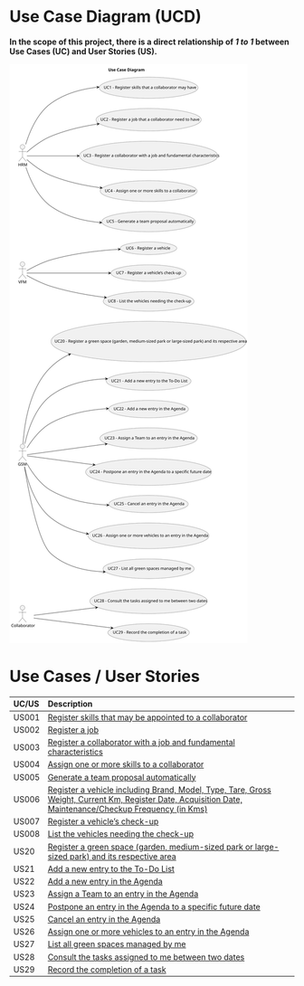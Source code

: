 # Use Case Diagram (UCD)

**In the scope of this project, there is a direct relationship of _1 to 1_ between Use Cases (UC) and User Stories (US).**

[//]: # ( However, be aware, this is a pedagogical simplification. On further projects and course units there may also exist _1 to N **and/or** N to 1_ relationships between UC and US.)

[//]: # (**Insert below the Use Case Diagram in a SVG format**)

![Use Case Diagram](svg/use-case-diagram.svg)

[//]: # (**For each UC/US, it must be provided evidences of applying main activities of the software development process &#40;requirements, analysis, design, tests and code&#41;. Gather those evidences on a separate file for each UC/US and set up a link as suggested below.**)

# Use Cases / User Stories

| UC/US | Description                                                                                                                                                                       |                   
|:------|:----------------------------------------------------------------------------------------------------------------------------------------------------------------------------------|
| US001 | [Register skills that may be appointed to a collaborator](../../us001/Readme.md)                                                                                                  |
| US002 | [Register a job](../../us002/Readme.md)                                                                                                                                           |
| US003 | [Register a collaborator with a job and fundamental characteristics](../../US003/Readme.md)                                                                                       | 
| US004 | [Assign one or more skills to a collaborator](../../US004/Readme.md)                                                                                                              |
| US005 | [Generate a team proposal automatically](../../us005/Readme.md)                                                                                                                   |
| US006 | [Register a vehicle including Brand, Model, Type, Tare, Gross Weight, Current Km, Register Date, Acquisition Date, Maintenance/Checkup Frequency (in Kms)](../../us006/Readme.md) |
| US007 | [Register a vehicle’s check-up](../../US007/Readme.md)                                                                                                                            |
| US008 | [List the vehicles needing the check-up](../../US008/Readme.md)                                                                                                                   |
| US20  | [Register a green space (garden, medium-sized park or large-sized park) and its respective area](../../us20/Readme.md)                                                            |
| US21  | [Add a new entry to the To-Do List](../../us21/Readme.md)                                                                                                                         |
| US22  | [Add a new entry in the Agenda](../../US22/Readme.md)                                                                                                                             | 
| US23  | [Assign a Team to an entry in the Agenda](../../US23/Readme.md)                                                                                                                   |
| US24  | [Postpone an entry in the Agenda to a specific future date](../../us24/Readme.md)                                                                                                 |
| US25  | [Cancel an entry in the Agenda](../../us25/Readme.md)                                                                                                                             |
| US26  | [Assign one or more vehicles to an entry in the Agenda](../../US26/Readme.md)                                                                                                     |
| US27  | [List all green spaces managed by me](../../US27/Readme.md)                                                                                                                       
| US28  | [Consult the tasks assigned to me between two dates](../../US28/Readme.md)                                                                                                        |
| US29  | [Record the completion of a task](../../US29/Readme.md)                                                                                                                          